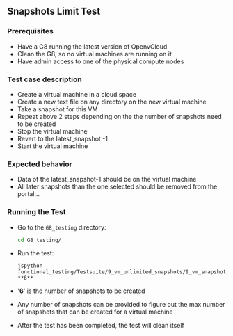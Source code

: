 ## Snapshots Limit Test

### Prerequisites
- Have a G8 running the latest version of OpenvCloud
- Clean the G8, so no virtual machines are running on it
- Have admin access to one of the physical compute nodes

### Test case description
- Create a virtual machine in a cloud space 
- Create a new text file on any directory on the new virtual machine
- Take a snapshot for this VM
- Repeat above 2 steps depending on the the number of snapshots need to be created
- Stop the virtual machine
- Revert to the latest_snapshot -1
- Start the virtual machine

### Expected behavior
- Data of the latest_snapshot-1 should be on the virtual machine
- All later snapshots than the one selected should be removed from the portal...

### Running the Test
- Go to the `G8_testing` directory:
  ```bash
  cd G8_testing/
  ```

- Run the test:  
  ```
  jspython functional_testing/Testsuite/9_vm_unlimited_snapshots/9_vm_snapshots_test.py **6**
  ```
-  '**6**' is the number of snapshots to be created
- Any number of snapshots can be provided to figure out the max number of snapshots that can be created for a virtual machine
- After the test has been completed, the test will clean itself
